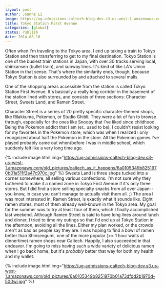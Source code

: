 ```yaml
---
layout: post
author: Joanne Li
image: https://ug-admissions-caltech-blog-dev.s3-us-west-1.amazonaws.com/old_pictures/caltech_as_it_happens/6a0105349b8251970b01a511f2a400970c.jpg
title: Tokyo Station First Avenue
categories: [global]
status: Publish
date: 2014-08-10
---
```


Often when I'm traveling to the Tokyo area, I end up taking a train to Tokyo Station and then transferring to get to my final destination. Tokyo Station is one of the busiest train stations in Japan, with over 30 tracks serving local, shinkansen (bullet train), and subway lines. It's kind of like LA's Union Station in that sense. That's where the similarity ends, though, because Tokyo Station is also surrounded by and attached to several malls.

One of the shopping areas accessible from the station is called Tokyo Station First Avenue. It's basically a really long corridor in the basement of the station lined with stores, and consists of three sections: Character Street, Sweets Land, and Ramen Street.

Character Street is a series of 20 pretty specific character-themed shops, like Rilakkuma, Pokemon, or Studio Ghibli. They were a lot of fun to browse through, especially for the ones like Snoopy that I've liked since childhood. Being the Pokemon addict that I am (er.. used to be), I couldn't resist looking for my favorites in the Pokemon store, which was when I realized I only recognized about half the Pokemon in the store. All the Pokemon games I've played probably came out when/before I was in middle school, which suddenly felt like a very long time ago.


{% include image.html img="https://ug-admissions-caltech-blog-dev.s3-us-west-1.amazonaws.com/old_pictures/caltech_as_it_happens/6a0105349b8251970b01a511f2a47c970c.jpg" %}
Sweets Land is three shops tucked into a corner somewhere, all selling various confections. I'm not sure why they bothered to make it a named zone in Tokyo First Avenue if it's only three stores. But I did find a store selling specialty snacks from all over Japan--you know, in case you can't manage to actually visit them all. ;)
The area I was most interested in, Ramen Street, is exactly what it sounds like. Eight ramen stores, most of them already well-known in the Tokyo area. My goal for the summer was to try at least four of them, which I finally accomplished last weekend. Although Ramen Street is said to have long lines around lunch and dinner, I tried to time my outings so that I'd end up at Tokyo Station in the afternoon, avoiding all the lines. Either my plan worked, or the crowds aren't as bad as people say they are. I was hoping to find a bowl of ramen better than Shinsengumi, one of the more popular (&gt;= 1 hour waits at dinnertime) ramen shops near Caltech. Happily, I also succeeded in that endeavor. I'm going to miss having such a wide variety of delicious ramen when I go back home, but it's *probably* better that way for both my health and my wallet.


{% include image.html img="https://ug-admissions-caltech-blog-dev.s3.us-west-1.amazonaws.com/old_pictures/6a0105349b8251970b01a73dfdd2b1970d-500wi.jpg" %}
